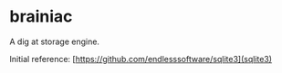 # brainiac

A dig at storage engine.

Initial reference: [https://github.com/endlesssoftware/sqlite3](sqlite3)
